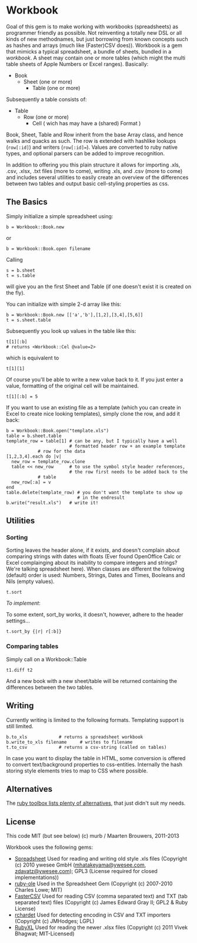 # Workbook

Goal of this gem is to make working with workbooks (spreadsheets) as programmer friendly as possible. Not reinventing a totally new DSL or all kinds of new methodnames, but just borrowing from known concepts such as hashes and arrays (much like (Faster)CSV does)). Workbook is a gem that mimicks a typical spreadsheet, a bundle of sheets, bundled in a *workbook*. A sheet may contain one or more tables (which might the multi table sheets of Apple Numbers or Excel ranges). Basically:

* Book
   * Sheet (one or more)
      * Table (one or more)
        
Subsequently a table consists of:

* Table
   * Row (one or more)
      * Cell ( wich has may have a (shared) Format )
	  
Book, Sheet, Table and Row inherit from the base Array class, and hence walks and quacks as such. The row is extended with hashlike lookups (`row[:id]`) and writers (`row[:id]=`). Values are converted to ruby native types, and optional parsers can be added to improve recognition. 

In addition to offering you this plain structure it allows for importing .xls, .csv, .xlsx, .txt files (more to come), writing .xls, and .csv  (more to come) and includes several utilities to easily create an overview of the differences between two tables and output basic cell-styling properties as css.

## The Basics
	  
Simply initialize a simple spreadsheet using:

    b = Workbook::Book.new
	
or

    b = Workbook::Book.open filename
	   
Calling

    s = b.sheet
	t = s.table
	
will give you an the first Sheet and Table (if one doesn't exist it is created on the fly).

You can initialize with simple 2-d array like this:

    b = Workbook::Book.new [['a','b'],[1,2],[3,4],[5,6]]
	t = s.sheet.table
	
Subsequently you look up values in the table like this:

    t[1][:b] 
	# returns <Workbook::Cel @value=2>

which is equivalent to

    t[1][1] 
	
Of course you'll be able to write a new value back to it. If you just enter a value, formatting of the original cell will be maintained.

    t[1][:b] = 5
    
If you want to use an existing file as a template (which you can create in Excel to create nice looking templates), 
simply clone the row, and add it back:

    b = Workbook::Book.open("template.xls")
    table = b.sheet.table
    template_row = table[1] # can be any, but I typically have a well
                            # formatted header row + an example template 
			    # row for the data
    [1,2,3,4].each do |v|
      new_row = template_row.clone
      table << new_row      # to use the symbol style header references, 
                            # the row first needs to be added back to the 
			    # table
      new_row[:a] = v
    end
    table.delete(template_row) # you don't want the template to show up
                               # in the endresult
    b.write("result.xls")   # write it!
    
<!-- Feature *to implement*: 

	t['A2']
	# returns <Workbook::Cel @value=1>
	
Feature *to implement*, get a single column:

    t[:b]
	# returns [<Workbook::Cel @value=2>,<Workbook::Cel @value=4>,<Workbook::Cel @value=6>] 
	
On my wishlist: In the future I hope to return the cell value directly, without the intermediate Workbook::Cel class in between.
	
	-->
	
## Utilities

### Sorting

Sorting leaves the header alone, if it exists, and doesn't complain about comparing strings with dates with floats (Ever found OpenOffice Calc or Excel complainging about its inability to compare integers and strings? We're talking spreadsheet here). When classes are different the following (default) order is used: Numbers, Strings, Dates and Times, Booleans and Nils (empty values).

	t.sort
	
*To implement*:

To some extent, sort_by works, it doesn't, however, adhere to the header settings... 
  
    t.sort_by {|r| r[:b]}
	
### Comparing tables
	
Simply call on a Workbook::Table

	t1.diff t2
	
And a new book with a new sheet/table will be returned containing the differences between the two tables.
	
## Writing

Currently writing is limited to the following formats. Templating support is still limited.
	
	b.to_xls 			# returns a spreadsheet workbook
	b.write_to_xls filename 	# writes to filename
	t.to_csv 			# returns a csv-string (called on tables)
	
In case you want to display the table in HTML, some conversion is offered to convert text/background properties to css-entities. Internally the hash storing style elements tries to map to CSS where possible.
	
## Alternatives

The [ruby toolbox lists plenty of alternatives](https://www.ruby-toolbox.com/search?utf8=%E2%9C%93&q=spreadsheet), that just didn't suit my needs.

## License

This code MIT (but see below) (c) murb / Maarten Brouwers, 2011-2013

Workbook uses the following gems:

* [Spreadsheet](https://github.com/zdavatz/spreadsheet) Used for reading and writing old style .xls files (Copyright (c) 2010 ywesee GmbH (mhatakeyama@ywesee.com, zdavatz@ywesee.com); GPL3 (License required for closed implementations))
* [ruby-ole](http://code.google.com/p/ruby-ole/) Used in the Spreadsheet Gem (Copyright (c) 2007-2010 Charles Lowe; MIT)
* [FasterCSV](http://fastercsv.rubyforge.org/) Used for reading CSV (comma separated text) and TXT (tab separated text) files (Copyright (c) James Edward Gray II; GPL2 & Ruby License)
* [rchardet](http://rubyforge.org/projects/rchardet) Used for detecting encoding in CSV and TXT importers (Copyright (c) JMHodges; LGPL)
* [RubyXL](https://github.com/gilt/rubyXL) Used for reading the newer .xlsx files (Copyright (c) 2011 Vivek Bhagwat; MIT-Licensed)